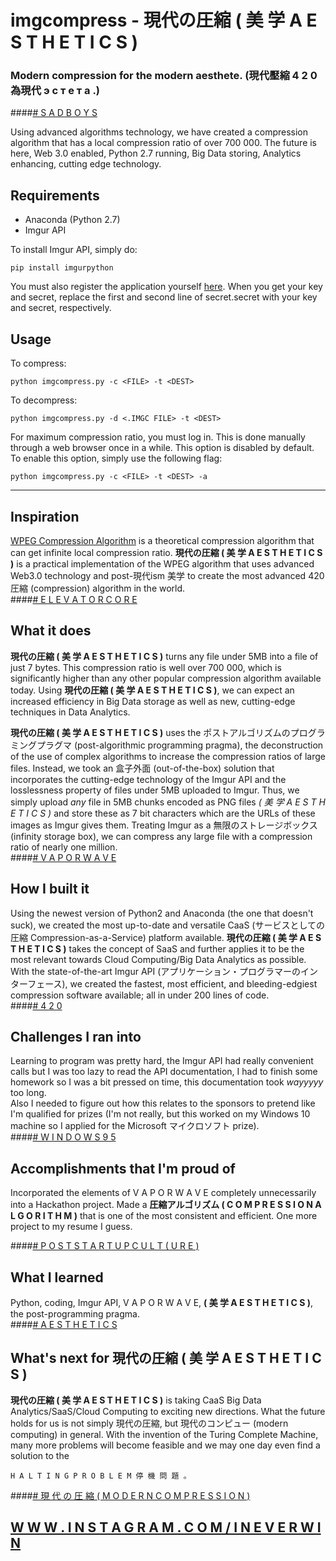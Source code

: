 # imgcompress - 現代の圧縮 ( 美 学 A E S T H E T I C S )

### Modern compression for the modern aesthete. (現代壓縮 4 2 0 為現代 э с т е т а .)

####[\# S A D B O Y S](http://instagram.com/ineverwin)

Using advanced algorithms technology, we have created a compression algorithm that has a local compression ratio of 
over 700 000. 
The future is here, Web 3.0 enabled, Python 2.7 running, Big Data storing, Analytics enhancing, cutting edge technology.

## Requirements  

* Anaconda (Python 2.7)
* Imgur API

To install Imgur API, simply do:  

    pip install imgurpython

You must also register the application yourself [here](https://api.imgur.com/oauth2/addclient). 
When you get your key and secret, replace the first and second line of secret.secret with your key and secret, respectively. 
  
## Usage

To compress:

    python imgcompress.py -c <FILE> -t <DEST>
  
To decompress:

    python imgcompress.py -d <.IMGC FILE> -t <DEST>

For maximum compression ratio, you must log in. This is done manually through a web browser once in a while. This option is disabled by default. To enable this option, simply use the following flag:

    python imgcompress.py -c <FILE> -t <DEST> -a

________

## Inspiration

[WPEG Compression Algorithm](http://www.dangermouse.net/esoteric/wpeg.html) is a theoretical compression algorithm that can get infinite local compression ratio. **現代の圧縮 ( 美 学 A E S T H E T I C S )** is a practical implementation of the WPEG algorithm that uses advanced Web3.0 technology and post-現代ism 美学 to create the most advanced 420 圧縮 (compression) algorithm in the world.  
####[\# E L E V A T O R C O R E](http://instagram.com/ineverwin)

## What it does

**現代の圧縮 ( 美 学 A E S T H E T I C S )** turns any file under 5MB into a file of just 7 bytes. This compression ratio is well over 700 000, which is significantly higher than any other popular compression algorithm available today. Using **現代の圧縮 ( 美 学 A E S T H E T I C S )**, we can expect an increased efficiency in Big Data storage as well as new, cutting-edge techniques in Data Analytics.  

**現代の圧縮 ( 美 学 A E S T H E T I C S )** uses the ポストアルゴリズムのプログラミングプラグマ (post-algorithmic programming pragma), the deconstruction of the use of complex algorithms to increase the compression ratios of large files. Instead, we took an 盒子外面 (out-of-the-box) solution that incorporates the cutting-edge technology of the Imgur API and the losslessness property of files under 5MB uploaded to Imgur. Thus, we simply upload *any* file in 5MB chunks encoded as PNG files *( 美 学 A E S T H E T I C S )* and store these as 7 bit characters which are the URLs of these images as Imgur gives them. Treating Imgur as a 無限のストレージボックス (infinity storage box), we can compress any large file with a compression ratio of nearly one million.   
####[\# V A P O R W A V E](http://instagram.com/ineverwin)

## How I built it

Using the newest version of Python2 and Anaconda (the one that doesn't suck), we created the most up-to-date and versatile CaaS (サービスとしての圧縮 Compression-as-a-Service) platform available. **現代の圧縮 ( 美 学 A E S T H E T I C S )** takes the concept of SaaS and further applies it to be the most relevant towards Cloud Computing/Big Data Analytics as possible. With the state-of-the-art Imgur API (アプリケーション・プログラマーのインターフェース), we created the fastest, most efficient, and bleeding-edgiest compression software available; all in under 200 lines of code.  
####[\# 4 2 0](http://instagram.com/ineverwin)

## Challenges I ran into

Learning to program was pretty hard, the Imgur API had really convenient calls but I was too lazy to read the API documentation, I had to finish some homework so I was a bit pressed on time, this documentation took *wayyyyy* too long.  
Also I needed to figure out how this relates to the sponsors to pretend like I'm qualified for prizes (I'm not really, but this worked on my Windows 10 machine so I applied for the Microsoft マイクロソフト prize).   
####[\# W I N D O W S 9 5](http://instagram.com/ineverwin)

## Accomplishments that I'm proud of

Incorporated the elements of V A P O R W A V E completely unnecessarily into a Hackathon project. Made a **圧縮アルゴリズム ( C O M P R E S S I O N A L G O R I T H M )** that is one of the most consistent and efficient. One more project to my resume I guess.

####[\# P O S T S T A R T U P C U L T ( U R E )](http://instagram.com/ineverwin)

## What I learned

Python, coding, Imgur API, V A P O R W A V E, **( 美 学 A E S T H E T I C S )**, the post-programming pragma.  
####[\# A E S T H E T I C S](http://instagram.com/ineverwin)

## What's next for 現代の圧縮 ( 美 学 A E S T H E T I C S )

**現代の圧縮 ( 美 学 A E S T H E T I C S )** is taking CaaS Big Data Analytics/SaaS/Cloud Computing to exciting new directions. What the future holds for us is not simply 現代の圧縮, but 現代のコンピュー (modern computing) in general. With the invention of the Turing Complete Machine, many more problems will become feasible and we may one day even find a solution to the 

    H A L T I N G P R O B L E M 停 機 問 題 。  
####[\# 現 代 の 圧 縮 ( M O D E R N C O M P R E S S I O N )](http://instagram.com/ineverwin)


## [W W W . I N S T A G R A M . C O M / I N E V E R W I N](http://instagram.com/ineverwin)
